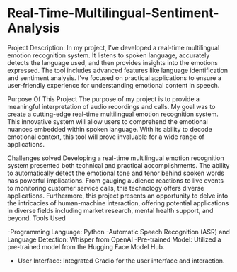 # Real-Time-Multilingual-Sentiment-Analysis

Project Description: 
In my project, I've developed a real-time multilingual emotion recognition system. It listens to spoken language, accurately detects the language used, and then provides insights into the emotions expressed. 
The tool includes advanced features like language identification and sentiment analysis. I've focused on practical applications to ensure a user-friendly experience for understanding emotional content in speech. 


Purpose Of This Project
The purpose of my project is to provide a meaningful interpretation of audio recordings and calls. My goal was to create a cutting-edge real-time multilingual emotion recognition system. This innovative system will allow users to comprehend the emotional nuances embedded within spoken language. With its ability to decode emotional context, this tool will prove invaluable for a wide range of applications.


Challenges solved
Developing a real-time multilingual emotion recognition system presented both technical and practical accomplishments. The ability to automatically detect the emotional tone and tenor behind spoken words has powerful implications. From gauging audience reactions to live events to monitoring customer service calls, this technology offers diverse applications. 
Furthermore, this project presents an opportunity to delve into the intricacies of human-machine interaction, offering potential applications in diverse fields including market research, mental health support, and beyond.
Tools Used 


-Programming Language: Python
-Automatic Speech Recognition (ASR) and Language Detection: Whisper from OpenAI
-Pre-trained Model: Utilized a pre-trained model from the Hugging Face Model Hub.
- User Interface: Integrated Gradio for the user interface and interaction. 

